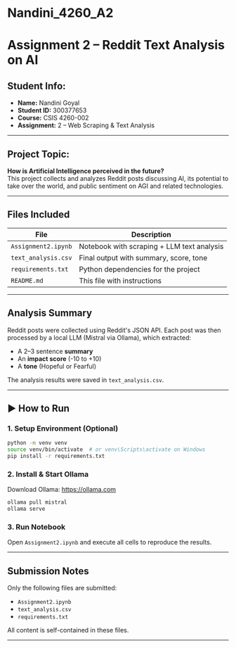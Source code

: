 # Nandini_4260_A2

#  Assignment 2 – Reddit Text Analysis on AI

##  Student Info:
- **Name:** Nandini Goyal  
- **Student ID:** 300377653  
- **Course:** CSIS 4260-002  
- **Assignment:** 2 – Web Scraping & Text Analysis

---

##  Project Topic:
**How is Artificial Intelligence perceived in the future?**  
This project collects and analyzes Reddit posts discussing AI, its potential to take over the world, and public sentiment on AGI and related technologies.

---

##  Files Included

| File                   | Description                                  |
|------------------------|----------------------------------------------|
| `Assignment2.ipynb`    | Notebook with scraping + LLM text analysis   |
| `text_analysis.csv`    | Final output with summary, score, tone       |
| `requirements.txt`     | Python dependencies for the project          |
| `README.md`            | This file with instructions                  |

---

##  Analysis Summary

Reddit posts were collected using Reddit's JSON API. Each post was then processed by a local LLM (Mistral via Ollama), which extracted:
- A 2–3 sentence **summary**
- An **impact score** (-10 to +10)
- A **tone** (Hopeful or Fearful)

The analysis results were saved in `text_analysis.csv`.

---

## ▶ How to Run

### 1. Setup Environment (Optional)
```bash
python -m venv venv
source venv/bin/activate  # or venv\Scripts\activate on Windows
pip install -r requirements.txt
```

### 2. Install & Start Ollama
Download Ollama: https://ollama.com  
```bash
ollama pull mistral
ollama serve
```

### 3. Run Notebook
Open `Assignment2.ipynb` and execute all cells to reproduce the results.

---

##  Submission Notes
Only the following files are submitted:
- `Assignment2.ipynb`
- `text_analysis.csv`
- `requirements.txt`

All content is self-contained in these files.

---

